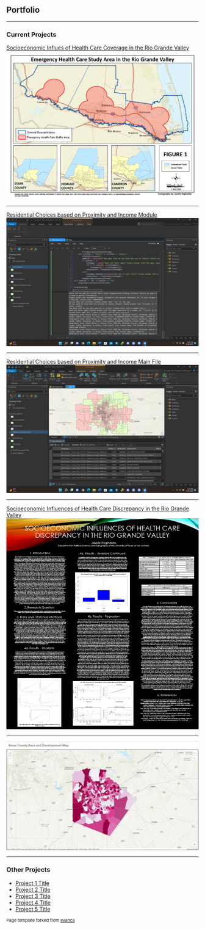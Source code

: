 ## Portfolio

---

### Current Projects

[Socioeconomic Influes of Health Care Coverage in the Rio Grande Valley](/sample_page)
<img src="images/Final Project Maps1024_1.jpg?raw=true"/>

---
[Residential Choices based on Proximity and Income Module](/pdf/regi0011_module.py)
<img src="images/Module_ex.png?raw=true"/>

---
[Residential Choices based on Proximity and Income Main File](/pdf/regi0011_main.py)
<img src="images/Main_ex.png?raw=true"/>

---
[Socioeconomic Influences of Health Care Discrepancy in the Rio Grande Valley](/pdf/sec_rgv_working_file.R)
<img src="images/Reginaldo_Jaselle_Proj1024_1.jpg?raw=true"/>

---

[![Bexar County Race and Development Assessment](images/GIS_website.png)](https://uok.maps.arcgis.com/apps/instant/basic/index.html?appid=b57d9850ffa14380b583df0ef665000f)

---

### Other Projects

- [Project 1 Title](http://example.com/)
- [Project 2 Title](http://example.com/)
- [Project 3 Title](http://example.com/)
- [Project 4 Title](http://example.com/)
- [Project 5 Title](http://example.com/)



<p style="font-size:11px">Page template forked from <a href="https://github.com/evanca/quick-portfolio">evanca</a></p>
<!-- Remove above link if you don't want to attibute -->
